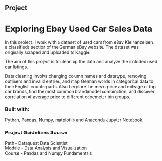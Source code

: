 ## Project
# Exploring Ebay Used Car Sales Data

In this project, I work with a dataset of used cars from eBay Kleinanzeigen, a classifieds section of the German eBay website.  The dataset was originally scraped and uploaded to Kaggle.

The aim of this project is to clean up the data and analyze the included used car listings.

Data cleaning involvs changing column names and datatype, removing outliners and invalid entries, and map German words in categorical data to their English counterparts. Also I explore the mean price and mileage of top car brands, find the most common brand/model combination, and discover correlation of average price to different odoemeter bin groups.


### Built with:

Python, Pandas, Numpy, matplotlib and Anaconda Jupyter Notebook.


### Project Guidelines Source

 Path - Dataquest Data Scientist\
 Module - Data Analysis and Visualization\
 Course - Pandas and Numpy Fundamentals